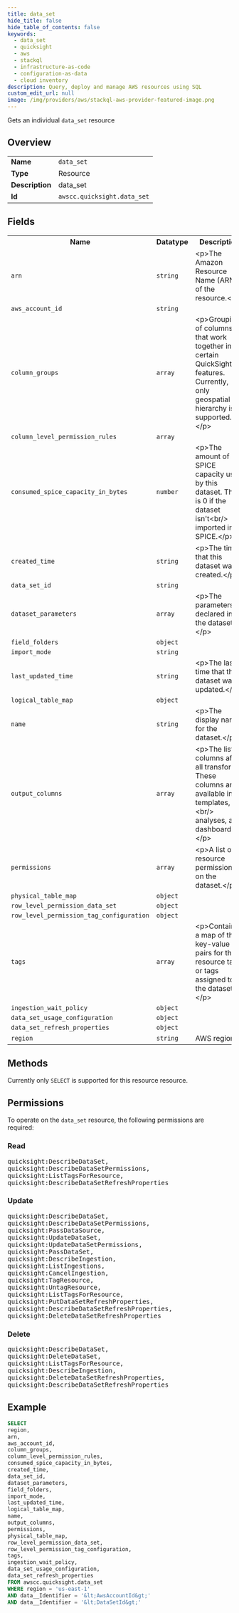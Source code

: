 ```yaml
---
title: data_set
hide_title: false
hide_table_of_contents: false
keywords:
  - data_set
  - quicksight
  - aws
  - stackql
  - infrastructure-as-code
  - configuration-as-data
  - cloud inventory
description: Query, deploy and manage AWS resources using SQL
custom_edit_url: null
image: /img/providers/aws/stackql-aws-provider-featured-image.png
---
```

Gets an individual <code>data_set</code> resource

## Overview
<table><tbody>
<tr><td><b>Name</b></td><td><code>data_set</code></td></tr>
<tr><td><b>Type</b></td><td>Resource</td></tr>
<tr><td><b>Description</b></td><td>data_set</td></tr>
<tr><td><b>Id</b></td><td><code>awscc.quicksight.data_set</code></td></tr>
</tbody></table>

## Fields
<table><tbody>
<tr><th>Name</th><th>Datatype</th><th>Description</th></tr>
<tr><td><code>arn</code></td><td><code>string</code></td><td>&lt;p&gt;The Amazon Resource Name (ARN) of the resource.&lt;&#x2F;p&gt;</td></tr>
<tr><td><code>aws_account_id</code></td><td><code>string</code></td><td></td></tr>
<tr><td><code>column_groups</code></td><td><code>array</code></td><td>&lt;p&gt;Groupings of columns that work together in certain QuickSight features. Currently, only geospatial hierarchy is supported.&lt;&#x2F;p&gt;</td></tr>
<tr><td><code>column_level_permission_rules</code></td><td><code>array</code></td><td></td></tr>
<tr><td><code>consumed_spice_capacity_in_bytes</code></td><td><code>number</code></td><td>&lt;p&gt;The amount of SPICE capacity used by this dataset. This is 0 if the dataset isn't&lt;br&#x2F;&gt;            imported into SPICE.&lt;&#x2F;p&gt;</td></tr>
<tr><td><code>created_time</code></td><td><code>string</code></td><td>&lt;p&gt;The time that this dataset was created.&lt;&#x2F;p&gt;</td></tr>
<tr><td><code>data_set_id</code></td><td><code>string</code></td><td></td></tr>
<tr><td><code>dataset_parameters</code></td><td><code>array</code></td><td>&lt;p&gt;The parameters declared in the dataset.&lt;&#x2F;p&gt;</td></tr>
<tr><td><code>field_folders</code></td><td><code>object</code></td><td></td></tr>
<tr><td><code>import_mode</code></td><td><code>string</code></td><td></td></tr>
<tr><td><code>last_updated_time</code></td><td><code>string</code></td><td>&lt;p&gt;The last time that this dataset was updated.&lt;&#x2F;p&gt;</td></tr>
<tr><td><code>logical_table_map</code></td><td><code>object</code></td><td></td></tr>
<tr><td><code>name</code></td><td><code>string</code></td><td>&lt;p&gt;The display name for the dataset.&lt;&#x2F;p&gt;</td></tr>
<tr><td><code>output_columns</code></td><td><code>array</code></td><td>&lt;p&gt;The list of columns after all transforms. These columns are available in templates,&lt;br&#x2F;&gt;            analyses, and dashboards.&lt;&#x2F;p&gt;</td></tr>
<tr><td><code>permissions</code></td><td><code>array</code></td><td>&lt;p&gt;A list of resource permissions on the dataset.&lt;&#x2F;p&gt;</td></tr>
<tr><td><code>physical_table_map</code></td><td><code>object</code></td><td></td></tr>
<tr><td><code>row_level_permission_data_set</code></td><td><code>object</code></td><td></td></tr>
<tr><td><code>row_level_permission_tag_configuration</code></td><td><code>object</code></td><td></td></tr>
<tr><td><code>tags</code></td><td><code>array</code></td><td>&lt;p&gt;Contains a map of the key-value pairs for the resource tag or tags assigned to the dataset.&lt;&#x2F;p&gt;</td></tr>
<tr><td><code>ingestion_wait_policy</code></td><td><code>object</code></td><td></td></tr>
<tr><td><code>data_set_usage_configuration</code></td><td><code>object</code></td><td></td></tr>
<tr><td><code>data_set_refresh_properties</code></td><td><code>object</code></td><td></td></tr>
<tr><td><code>region</code></td><td><code>string</code></td><td>AWS region.</td></tr>

</tbody></table>

## Methods
Currently only <code>SELECT</code> is supported for this resource resource.

## Permissions

To operate on the <code>data_set</code> resource, the following permissions are required:

### Read
<pre>
quicksight:DescribeDataSet,
quicksight:DescribeDataSetPermissions,
quicksight:ListTagsForResource,
quicksight:DescribeDataSetRefreshProperties</pre>

### Update
<pre>
quicksight:DescribeDataSet,
quicksight:DescribeDataSetPermissions,
quicksight:PassDataSource,
quicksight:UpdateDataSet,
quicksight:UpdateDataSetPermissions,
quicksight:PassDataSet,
quicksight:DescribeIngestion,
quicksight:ListIngestions,
quicksight:CancelIngestion,
quicksight:TagResource,
quicksight:UntagResource,
quicksight:ListTagsForResource,
quicksight:PutDataSetRefreshProperties,
quicksight:DescribeDataSetRefreshProperties,
quicksight:DeleteDataSetRefreshProperties</pre>

### Delete
<pre>
quicksight:DescribeDataSet,
quicksight:DeleteDataSet,
quicksight:ListTagsForResource,
quicksight:DescribeIngestion,
quicksight:DeleteDataSetRefreshProperties,
quicksight:DescribeDataSetRefreshProperties</pre>


## Example
```sql
SELECT
region,
arn,
aws_account_id,
column_groups,
column_level_permission_rules,
consumed_spice_capacity_in_bytes,
created_time,
data_set_id,
dataset_parameters,
field_folders,
import_mode,
last_updated_time,
logical_table_map,
name,
output_columns,
permissions,
physical_table_map,
row_level_permission_data_set,
row_level_permission_tag_configuration,
tags,
ingestion_wait_policy,
data_set_usage_configuration,
data_set_refresh_properties
FROM awscc.quicksight.data_set
WHERE region = 'us-east-1'
AND data__Identifier = '&lt;AwsAccountId&gt;'
AND data__Identifier = '&lt;DataSetId&gt;'
```
